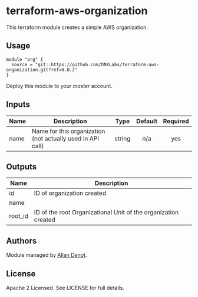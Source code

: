 # terraform-aws-organization

This terraform module creates a simple AWS organization.

## Usage

```hcl
module "org" {
  source = "git::https://github.com/DNXLabs/terraform-aws-organization.git?ref=0.0.2"
}
```

Deploy this module to your _master_ account.

## Inputs

| Name | Description | Type | Default | Required |
|------|-------------|:----:|:-----:|:-----:|
| name | Name for this organization (not actually used in API call) | string | n/a | yes |

## Outputs

| Name | Description |
|------|-------------|
| id | ID of organization created |
| name |  |
| root\_id | ID of the root Organizational Unit of the organization created |

## Authors

Module managed by [Allan Denot](https://github.com/adenot).

## License

Apache 2 Licensed. See LICENSE for full details.